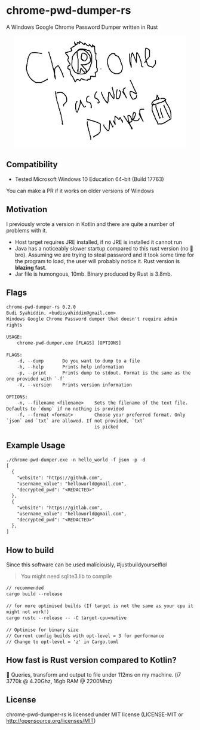 # chrome-pwd-dumper-rs
A Windows Google Chrome Password Dumper written in Rust

<p align="center">
  <img width="460" height="300" src="./logo.png">
</p>

## Compatibility
- Tested Microsoft Windows 10 Education 64-bit (Build 17763)

You can make a PR if it works on older versions of Windows

## Motivation
I previously wrote a version in Kotlin and there are quite a number of problems with it.
- Host target requires JRE installed, if no JRE is installed it cannot run
- Java has a noticeably slower startup compared to this rust version (no 💩 bro). Assuming we are trying to steal password and it took some time for 
the program to load, the user will probably notice it. Rust version is **blazing fast**.
- Jar file is humongous, 10mb. Binary produced by Rust is 3.8mb.


## Flags
```
chrome-pwd-dumper-rs 0.2.0
Budi Syahiddin, <budisyahiddin@gmail.com>
Windows Google Chrome Password dumper that doesn't require admin rights

USAGE:
    chrome-pwd-dumper.exe [FLAGS] [OPTIONS]

FLAGS:
    -d, --dump       Do you want to dump to a file
    -h, --help       Prints help information
    -p, --print      Prints dump to stdout. Format is the same as the one provided with `-f`
    -V, --version    Prints version information

OPTIONS:
    -n, --filename <filename>    Sets the filename of the text file. Defaults to `dump` if no nothing is provided
    -f, --format <format>        Choose your preferred format. Only `json` and `txt` are allowed. If not provided, `txt`
                                 is picked

```

## Example Usage
```
./chrome-pwd-dumper.exe -n hello_world -f json -p -d
[
  {
    "website": "https://github.com",
    "username_value": "helloworld@gmail.com",
    "decrypted_pwd": "<REDACTED>"
  },
  {
    "website": "https://gitlab.com",
    "username_value": "helloworld@gmail.com",
    "decrypted_pwd": "<REDACTED>"
  },  
]
```

## How to build
Since this software can be used maliciously, #justbuildyourselflol
> You might need sqlite3.lib to compile
```
// recommended
cargo build --release

// for more optimised builds (If target is not the same as your cpu it might not work!)
cargo rustc --release -- -C target-cpu=native

// Optimise for binary size
// Current config builds with opt-level = 3 for performance
// Change to opt-level = 'z' in Cargo.toml 

```

## How fast is Rust version compared to Kotlin?
🚀 Queries, transform and output to file under 112ms on my machine. (i7 3770k @ 4.20Ghz, 16gb RAM @ 2200Mhz)

## License
chrome-pwd-dumper-rs is licensed under MIT license (LICENSE-MIT or http://opensource.org/licenses/MIT)